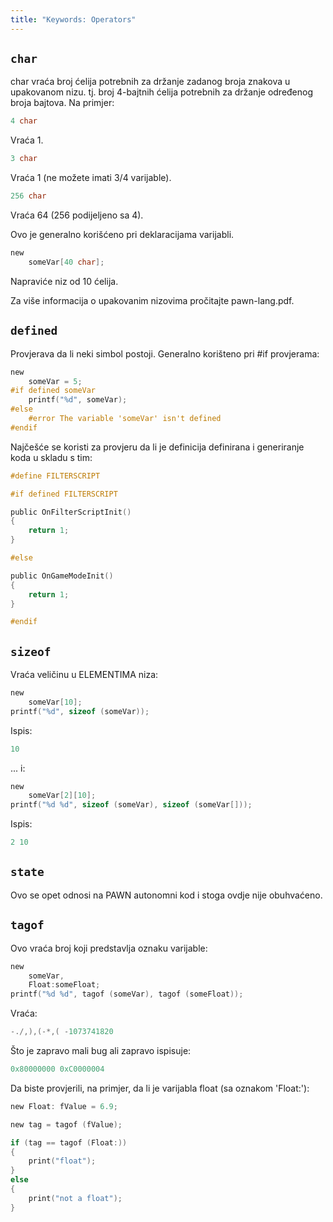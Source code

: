 ```yaml
---
title: "Keywords: Operators"
---
```


## `char`

char vraća broj ćelija potrebnih za držanje zadanog broja znakova u upakovanom nizu. tj. broj 4-bajtnih ćelija potrebnih za držanje određenog broja bajtova. Na primjer:

```c
4 char
```

Vraća 1.

```c
3 char
```

Vraća 1 (ne možete imati 3/4 varijable).

```c
256 char
```

Vraća 64 (256 podijeljeno sa 4).

Ovo je generalno korišćeno pri deklaracijama varijabli.
```c
new
    someVar[40 char];
```

Napraviće niz od 10 ćelija.

Za više informacija o upakovanim nizovima pročitajte pawn-lang.pdf.

## `defined`

Provjerava da li neki simbol postoji. Generalno korišteno pri #if provjerama:

```c
new
    someVar = 5;
#if defined someVar
    printf("%d", someVar);
#else
    #error The variable 'someVar' isn't defined
#endif
```

Najčešće se koristi za provjeru da li je definicija definirana i generiranje koda u skladu s tim:

```c
#define FILTERSCRIPT

#if defined FILTERSCRIPT

public OnFilterScriptInit()
{
    return 1;
}

#else

public OnGameModeInit()
{
    return 1;
}

#endif
```

## `sizeof`

Vraća veličinu u ELEMENTIMA niza:

```c
new
    someVar[10];
printf("%d", sizeof (someVar));
```

Ispis:

```c
10
```

... i:

```c
new
    someVar[2][10];
printf("%d %d", sizeof (someVar), sizeof (someVar[]));
```

Ispis:

```c
2 10
```

## `state`

Ovo se opet odnosi na PAWN autonomni kod i stoga ovdje nije obuhvaćeno.

## `tagof`

Ovo vraća broj koji predstavlja oznaku varijable:

```c
new
    someVar,
    Float:someFloat;
printf("%d %d", tagof (someVar), tagof (someFloat));
```

Vraća:

```c
-./,),(-*,( -1073741820
```

Što je zapravo mali bug ali zapravo ispisuje:

```c
0x80000000 0xC0000004
```

Da biste provjerili, na primjer, da li je varijabla float (sa oznakom 'Float:'):

```c
new Float: fValue = 6.9;

new tag = tagof (fValue);

if (tag == tagof (Float:))
{
    print("float");
}
else
{
    print("not a float");
}
```
